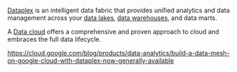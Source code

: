 [Dataplex](https://cloud.google.com/dataplex)  is an intelligent data fabric that provides unified analytics and data management across your [data lakes](Data-lake), [data warehouses](Data-warehouse), and data marts.

A [Data cloud](Data-cloud)  offers a comprehensive and proven approach to cloud and embraces the full data lifecycle.

https://cloud.google.com/blog/products/data-analytics/build-a-data-mesh-on-google-cloud-with-dataplex-now-generally-available